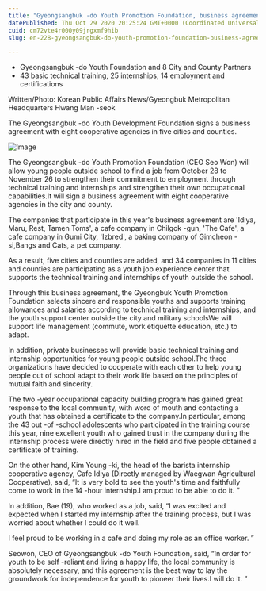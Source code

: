 ```yaml
---
title: "Gyeongsangbuk -do Youth Promotion Foundation, business agreement to support independence of youth outside school"
datePublished: Thu Oct 29 2020 20:25:24 GMT+0000 (Coordinated Universal Time)
cuid: cm72vte4r000y09jrgxmf9hib
slug: en-228-gyeongsangbuk-do-youth-promotion-foundation-business-agreement-to-support-independence-of-youth-outside-school

---
```



- Gyeongsangbuk -do Youth Foundation and 8 City and County Partners
- 43 basic technical training, 25 internships, 14 employment and certifications

Written/Photo: Korean Public Affairs News/Gyeongbuk Metropolitan Headquarters Hwang Man -seok

The Gyeongsangbuk -do Youth Development Foundation signs a business agreement with eight cooperative agencies in five cities and counties.

![Image](https://cdn.hashnode.com/res/hashnode/image/upload/v1739423456479/0b3df266-8290-414c-b269-3277416ae2f8.jpeg)

The Gyeongsangbuk -do Youth Promotion Foundation (CEO Seo Won) will allow young people outside school to find a job from October 28 to November 26 to strengthen their commitment to employment through technical training and internships and strengthen their own occupational capabilities.It will sign a business agreement with eight cooperative agencies in the city and county.

The companies that participate in this year's business agreement are 'Idiya, Maru, Rest, Tamen Toms', a cafe company in Chilgok -gun, 'The Cafe', a cafe company in Gumi City, 'Izbred', a baking company of Gimcheon -si,Bangs and Cats, a pet company.

As a result, five cities and counties are added, and 34 companies in 11 cities and counties are participating as a youth job experience center that supports the technical training and internships of youth outside the school.

Through this business agreement, the Gyeongbuk Youth Promotion Foundation selects sincere and responsible youths and supports training allowances and salaries according to technical training and internships, and the youth support center outside the city and military schoolsWe will support life management (commute, work etiquette education, etc.) to adapt.

In addition, private businesses will provide basic technical training and internship opportunities for young people outside school.The three organizations have decided to cooperate with each other to help young people out of school adapt to their work life based on the principles of mutual faith and sincerity.

The two -year occupational capacity building program has gained great response to the local community, with word of mouth and contacting a youth that has obtained a certificate to the company.In particular, among the 43 out -of -school adolescents who participated in the training course this year, nine excellent youth who gained trust in the company during the internship process were directly hired in the field and five people obtained a certificate of training.

On the other hand, Kim Young -ki, the head of the barista internship cooperative agency, Cafe Idiya (Directly managed by Waegwan Agricultural Cooperative), said, “It is very bold to see the youth's time and faithfully come to work in the 14 -hour internship.I am proud to be able to do it. ”

In addition, Bae (19), who worked as a job, said, “I was excited and expected when I started my internship after the training process, but I was worried about whether I could do it well.

I feel proud to be working in a cafe and doing my role as an office worker. ”

Seowon, CEO of Gyeongsangbuk -do Youth Foundation, said, “In order for youth to be self -reliant and living a happy life, the local community is absolutely necessary, and this agreement is the best way to lay the groundwork for independence for youth to pioneer their lives.I will do it. ”